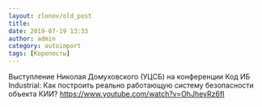 ```yaml
---
layout: zlonov/old_post
title: 
date: 2019-07-19 13:33
author: admin
category: autoimport
tags: [Коропосты]
---
```


Выступление Николая Домуховского (УЦСБ) на конференции Код ИБ Industrial: Как построить реально работающую систему безопасности объекта КИИ? <a href="https://www.youtube.com/watch?v=OhJheyRz6fI">https://www.youtube.com/watch?v=OhJheyRz6fI</a>

